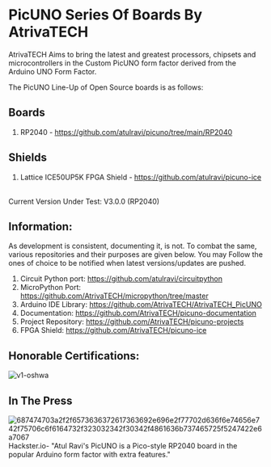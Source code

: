 # PicUNO Series Of Boards By AtrivaTECH

AtrivaTECH Aims to bring the latest and greatest processors, chipsets and microcontrollers in the Custom PicUNO form factor derived from the Arduino UNO Form Factor. 

The PicUNO Line-Up of Open Source boards is as follows:
## Boards
1) RP2040 - https://github.com/atulravi/picuno/tree/main/RP2040
## Shields 
1) Lattice ICE50UP5K FPGA Shield - https://github.com/atulravi/picuno-ice
<br>
Current Version Under Test: V3.0.0 (RP2040)

## Information:

As development is consistent, documenting it, is not. To combat the same, various repositories and their purposes are given below. You may Follow the ones of choice to be notified when latest versions/updates are pushed.
1) Circuit Python port: https://github.com/atulravi/circuitpython
2) MicroPython Port: https://github.com/AtrivaTECH/micropython/tree/master
3) Arduino IDE Library: https://github.com/AtrivaTECH/AtrivaTECH_PicUNO
4) Documentation: https://github.com/AtrivaTECH/picuno-documentation
5) Project Repository: https://github.com/AtrivaTECH/picuno-projects
6) FPGA Shield: https://github.com/AtrivaTECH/picuno-ice

## Honorable Certifications:
![v1-oshwa](https://github.com/atulravi/picuno/assets/70395057/0381868c-9ccc-4aa8-8061-7859c093a042)

## In The Press
![687474703a2f2f6573636372617363692e696e2f77702d636f6e74656e742f75706c6f6164732f323032342f30342f4861636b737465725f5247422e6a7067](https://github.com/atulravi/picuno/assets/70395057/df9ead76-622e-49bd-8f80-6001a9367cff)
Hackster.io- "Atul Ravi's PicUNO is a Pico-style RP2040 board in the popular Arduino form factor with extra features."
